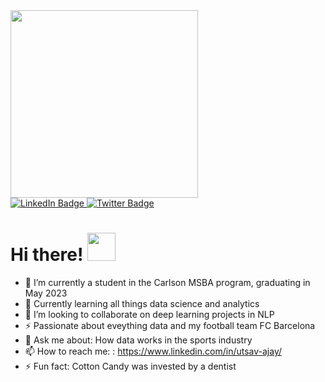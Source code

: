 <div id="header" align="left">
<img src="https://user-images.githubusercontent.com/44918324/236926662-7af0e40a-01b4-4b12-8785-47dd94560365.gif" width="300"/>
</div>
<div id="badges" align="left">
  <a href="https://www.linkedin.com/in/aditya-tomar-/">
    <img src="https://img.shields.io/badge/LinkedIn-blue?style=for-the-badge&logo=linkedin&logoColor=white" alt="LinkedIn Badge"/>
  </a>
  <a href="https://twitter.com/adityatomar2010">
    <img src="https://img.shields.io/badge/Twitter-blue?style=for-the-badge&logo=twitter&logoColor=white" alt="Twitter Badge"/>
  </a>
</div>

<h1>
  Hi there!
  <img src="https://media.giphy.com/media/hvRJCLFzcasrR4ia7z/giphy.gif" width="45px"/>
</h1>


- 🔭 I’m currently a student in the Carlson MSBA program, graduating in May 2023 
- 🌱 Currently learning all things data science and analytics
- 👯 I’m looking to collaborate on deep learning projects in NLP
- ⚡ Passionate about eveything data and my football team FC Barcelona 
- 💬 Ask me about: How data works in the sports industry
- 📫 How to reach me: : https://www.linkedin.com/in/utsav-ajay/
- ⚡ Fun fact: Cotton Candy was invested by a dentist
